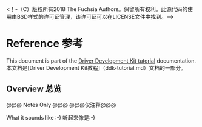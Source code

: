  

 

<!-- (C) Copyright 2018 The Fuchsia Authors. All rights reserved.Use of this source code is governed by a BSD-style license that can befound in the LICENSE file.--> <！-（C）版权所有2018 The Fuchsia Authors。保留所有权利。此源代码的使用由BSD样式的许可证管理，该许可证可以在LICENSE文件中找到。-->

 
# Reference  参考 

This document is part of the [Driver Development Kit tutorial](ddk-tutorial.md) documentation.  本文档是[Driver Development Kit教程]（ddk-tutorial.md）文档的一部分。

 
## Overview  总览 

@@@ Notes Only @@@  @@@仅注释@@@

What it sounds like :-)  听起来像是:-)

